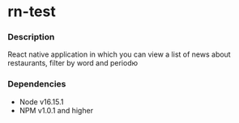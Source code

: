 # rn-test

### Description
React native application in which you can view a list of news about restaurants, filter by word and periodю

### Dependencies
* Node v16.15.1
* NPM v1.0.1 and higher
